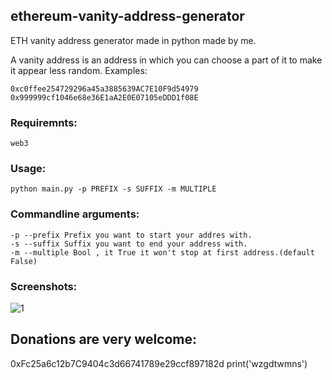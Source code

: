 ## ethereum-vanity-address-generator
ETH vanity address generator made in python made by me.

A vanity address is an address in which you can choose a part of it to make it appear less random.
Examples:
```
0xc0ffee254729296a45a3885639AC7E10F9d54979
0x999999cf1046e68e36E1aA2E0E07105eDDD1f08E
```

### Requiremnts:
```
web3
```
### Usage:
```
python main.py -p PREFIX -s SUFFIX -m MULTIPLE
```

### Commandline arguments:
```
-p --prefix Prefix you want to start your addres with.
-s --suffix Suffix you want to end your address with.
-m --multiple Bool , it True it won't stop at first address.(default False)
```
### Screenshots:
![1](screenshot.png)

## Donations are very welcome:
0xFc25a6c12b7C9404c3d66741789e29ccf897182d
print('wzgdtwmns')